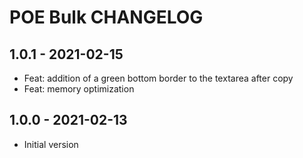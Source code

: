 POE Bulk CHANGELOG
==================

1.0.1 - 2021-02-15
------------------

- Feat: addition of a green bottom border to the textarea after copy
- Feat: memory optimization

1.0.0 - 2021-02-13
------------------

- Initial version
